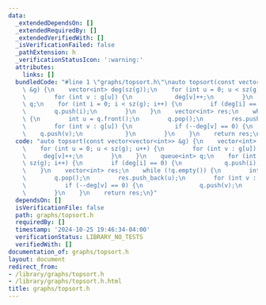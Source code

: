 ```yaml
---
data:
  _extendedDependsOn: []
  _extendedRequiredBy: []
  _extendedVerifiedWith: []
  _isVerificationFailed: false
  _pathExtension: h
  _verificationStatusIcon: ':warning:'
  attributes:
    links: []
  bundledCode: "#line 1 \"graphs/topsort.h\"\nauto topsort(const vector<vector<int>>\
    \ &g) {\n    vector<int> deg(sz(g));\n    for (int u = 0; u < sz(g); u++) {\n\
    \        for (int v : g[u]) {\n            deg[v]++;\n        }\n    }\n    queue<int>\
    \ q;\n    for (int i = 0; i < sz(g); i++) {\n        if (deg[i] == 0) {\n    \
    \        q.push(i);\n        }\n    }\n    vector<int> res;\n    while (!q.empty())\
    \ {\n        int u = q.front();\n        q.pop();\n        res.push_back(u);\n\
    \        for (int v : g[u]) {\n            if (--deg[v] == 0) {\n            \
    \    q.push(v);\n            }\n        }\n    }\n    return res;\n}\n"
  code: "auto topsort(const vector<vector<int>> &g) {\n    vector<int> deg(sz(g));\n\
    \    for (int u = 0; u < sz(g); u++) {\n        for (int v : g[u]) {\n       \
    \     deg[v]++;\n        }\n    }\n    queue<int> q;\n    for (int i = 0; i <\
    \ sz(g); i++) {\n        if (deg[i] == 0) {\n            q.push(i);\n        }\n\
    \    }\n    vector<int> res;\n    while (!q.empty()) {\n        int u = q.front();\n\
    \        q.pop();\n        res.push_back(u);\n        for (int v : g[u]) {\n \
    \           if (--deg[v] == 0) {\n                q.push(v);\n            }\n\
    \        }\n    }\n    return res;\n}"
  dependsOn: []
  isVerificationFile: false
  path: graphs/topsort.h
  requiredBy: []
  timestamp: '2024-10-25 19:46:34-04:00'
  verificationStatus: LIBRARY_NO_TESTS
  verifiedWith: []
documentation_of: graphs/topsort.h
layout: document
redirect_from:
- /library/graphs/topsort.h
- /library/graphs/topsort.h.html
title: graphs/topsort.h
---
```

